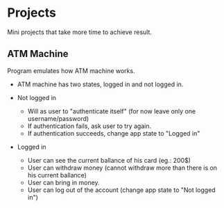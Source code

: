 # Projects 

Mini projects that take more time to achieve result. 

## ATM Machine

Program emulates how ATM machine works. 

- ATM machine has two states, logged in and not logged in.


- Not logged in
	- Will as user to "authenticate itself" (for now leave only one username/password)
	- If authentication fails, ask user to try again.
	- If authentication succeeds, change app state to "Logged in"

- Logged in 
	- User can see the current ballance of his card (eg.: 200$)
	- User can withdraw money (cannot withdraw more than there is on his current ballance)
	- User can bring in money.
	- User can log out of the account (change app state to "Not logged in")
